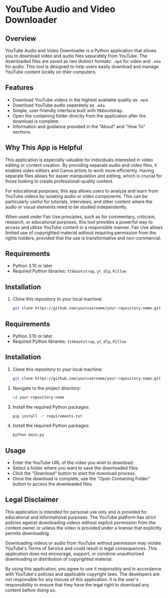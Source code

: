 # YouTube Audio and Video Downloader

## Overview

YouTube Audio and Video Downloader is a Python application that allows you to download video and audio files separately from YouTube. The downloaded files are saved as two distinct formats: `.mp4` for video and `.m4a` for audio. This tool is designed to help users easily download and manage YouTube content locally on their computers.

## Features

- Download YouTube videos in the highest available quality as `.mp4`.
- Download YouTube audio separately as `.m4a`.
- Simple, user-friendly interface built with ttkbootstrap.
- Open the containing folder directly from the application after the download is complete.
- Information and guidance provided in the "About" and "How To" sections.

## Why This App is Helpful

This application is especially valuable for individuals interested in video editing or content creation. By providing separate audio and video files, it enables video editors and Canva artists to work more efficiently. Having separate files allows for easier manipulation and editing, which is crucial for those looking to create professional-quality content.

For educational purposes, this app allows users to analyze and learn from YouTube videos by isolating audio or video components. This can be particularly useful for tutorials, interviews, and other content where the audio or visual elements need to be studied independently.

When used under Fair Use principles, such as for commentary, criticism, research, or educational purposes, this tool provides a powerful way to access and utilize YouTube content in a responsible manner. Fair Use allows limited use of copyrighted material without requiring permission from the rights holders, provided that the use is transformative and non-commercial.

## Requirements

- Python 3.10 or later
- Required Python libraries: `ttkbootstrap`, `yt_dlp`, `Pillow`

## Installation

1. Clone this repository to your local machine:
   ```bash
   git clone https://github.com/yourusername/your-repository-name.git


## Requirements

- Python 3.10 or later
- Required Python libraries: `ttkbootstrap`, `yt_dlp`, `Pillow`

## Installation

1. Clone this repository to your local machine:
   ```bash
   git clone https://github.com/yourusername/your-repository-name.git

2. Navigate to the project directory:
   ```bash
   cd your-repository-name

3. Install the required Python packages:
   ```bash
   pip install -r requirements.txt

4. Install the required Python packages:
   ```bash
   python main.py

## Usage
   
- Enter the YouTube URL of the video you wish to download.
- Select a folder where you want to save the downloaded files.
- Click the "Download" button to start the download process.
- Once the download is complete, use the "Open Containing Folder" button to access the downloaded files.

## Legal Disclaimer

This application is intended for personal use only and is provided for educational and informational purposes. The YouTube platform has strict policies against downloading videos without explicit permission from the content owner or unless the video is provided under a license that explicitly permits downloading.

Downloading videos or audio from YouTube without permission may violate YouTube's Terms of Service and could result in legal consequences. This application does not encourage, support, or condone unauthorized downloading or distribution of copyrighted material.

By using this application, you agree to use it responsibly and in accordance with YouTube's policies and applicable copyright laws. The developers are not responsible for any misuse of this application. It is the user's responsibility to ensure that they have the legal right to download any content before doing so.

